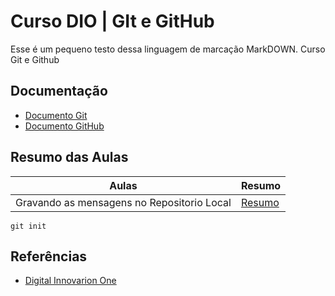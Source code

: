 
# Curso DIO | GIt e GitHub

Esse é um pequeno testo dessa linguagem de marcação MarkDOWN.
Curso Git e Github

## Documentação

- [Documento Git](https://git-scm.com/doc)
- [Documento GitHub](https://docs.github.com/pt)

## Resumo das Aulas

| Aulas | Resumo |
|-------|--------|
| Gravando as mensagens no Repositorio Local | [Resumo]()|

```
git init
```
## Referências
- [Digital Innovarion One]()

